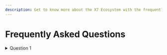 ```yaml
---
description: Get to know more about the X7 Ecosystem with the frequently asked questions.
---
```


# Frequently Asked Questions

<details>
  <summary>Question 1</summary>
  <p>Here's your answer to question #1</p>
</details>
